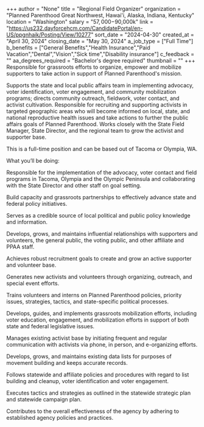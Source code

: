 +++
author = "None"
title = "Regional Field Organizer"
organization = "Planned Parenthood Great Northwest, Hawai'i, Alaska, Indiana, Kentucky"
location = "Washington"
salary = "$57,000-$90,000k"
link = "https://us232.dayforcehcm.com/CandidatePortal/en-US/ppgnhaik/Posting/View/10277"
sort_date = "2024-04-30"
created_at = "April 30, 2024"
closing_date = "May 30, 2024"
a_job_type = ["Full Time"]
b_benefits = ["General Benefits","Health Insurance","Paid Vacation","Dental","Vision","Sick time","Disability insurance"]
c_feedback = ""
aa_degrees_required = "Bachelor's degree required"
thumbnail = ""
+++
Responsible for grassroots efforts to organize, empower and mobilize supporters to take action in support of Planned Parenthood's mission.

Supports the state and local public affairs team in implementing advocacy, voter identification, voter engagement, and community mobilization programs; directs community outreach, fieldwork, voter contact, and activist cultivation. Responsible for recruiting and supporting activists in targeted geographic areas who will become informed on local, state, and national reproductive health issues and take actions to further the public affairs goals of Planned Parenthood. Works closely with the State Field Manager, State Director, and the regional team to grow the activist and supporter base.

This is a full-time position and can be based out of Tacoma or Olympia, WA.

What you’ll be doing:

Responsible for the implementation of the advocacy, voter contact and field programs in Tacoma, Olympia and the Olympic Peninsula and collaborating with the State Director and other staff on goal setting.

Build capacity and grassroots partnerships to effectively advance state and federal policy initiatives.

Serves as a credible source of local political and public policy knowledge and information.

Develops, grows, and maintains influential relationships with supporters and volunteers, the general public, the voting public, and other affiliate and PPAA staff.

Achieves robust recruitment goals to create and grow an active supporter and volunteer base.

Generates new activists and volunteers through organizing, outreach, and special event efforts.

Trains volunteers and interns on Planned Parenthood policies, priority issues, strategies, tactics, and state-specific political processes.

Develops, guides, and implements grassroots mobilization efforts, including voter education, engagement, and mobilization efforts in support of both state and federal legislative issues.

Manages existing activist base by initiating frequent and regular communication with activists via phone, in person, and e-organizing efforts.

Develops, grows, and maintains existing data lists for purposes of movement building and keeps accurate records.

Follows statewide and affiliate policies and procedures with regard to list building and cleanup, voter identification and voter engagement.

Executes tactics and strategies as outlined in the statewide strategic plan and statewide campaign plan.

Contributes to the overall effectiveness of the agency by adhering to established agency policies and practices.